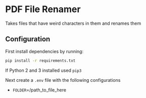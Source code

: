 # PDF File Renamer
Takes files that have weird characters in them and renames them

## Configuration
First install dependencies by running:
```bash
pip install -r requirements.txt
```
If Python 2 and 3 installed used `pip3`

Next create a `.env` file with the following configurations

* `FOLDER`=/path_to_file_here
